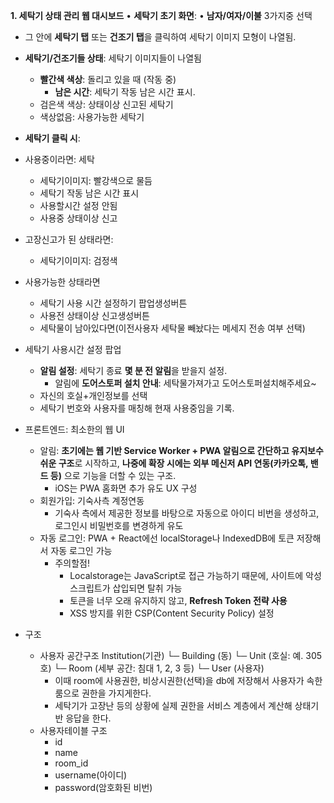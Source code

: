 



**1. 세탁기 상태 관리 웹 대시보드**
• **세탁기 초기 화면**:
• **남자/여자/이불** 3가지중 선택
- 그 안에 **세탁기 탭** 또는 **건조기 탭**을 클릭하여 세탁기 이미지 모형이 나열됨.

-  **세탁기/건조기들 상태**: 세탁기 이미지들이 나열됨
	-  **빨간색 색상**: 돌리고 있을 때 (작동 중)
		- **남은 시간**: 세탁기 작동 남은 시간 표시.
	- 검은색 색상: 상태이상 신고된 세탁기
	- 색상없음: 사용가능한 세탁기

- **세탁기 클릭 시**: 
- 사용중이라면: 세탁
	- 세탁기이미지: 빨강색으로 물듬
	- 세탁기 작동 남은 시간 표시
	- 사용할시간 설정 안됨
	- 사용중 상태이상 신고
- 고장신고가 된 상태라면:
	- 세탁기이미지: 검정색
- 사용가능한 상태라면
	- 세탁기 사용 시간 설정하기 팝업생성버튼
	- 사용전 상태이상 신고생성버튼
	- 세탁물이 남아있다면(이전사용자 세탁물 빼놨다는 메세지 전송 여부 선택)
- 세탁기 사용시간 설정 팝업
	- **알림 설정**: 세탁기 종료 **몇 분 전 알림**을 받을지 설정.
		- 알림에 **도어스토퍼 설치 안내**: 세탁물가져가고 도어스토퍼설치해주세요~
	- 자신의 호실+개인정보를 선택
	- 세탁기 번호와 사용자를 매칭해 현재 사용중임을 기록.

- 프론트엔드: 최소한의 웹 UI
	- 알림: **초기에는 웹 기반 Service Worker + PWA 알림으로 간단하고 유지보수 쉬운 구조**로 시작하고, **나중에 확장 시에는 외부 메신저 API 연동(카카오톡, 밴드 등)** 으로 기능을 더할 수 있는 구조.
		- iOS는 PWA 홈화면 추가 유도 UX 구성
	- 회원가입: 기숙사측 계정연동
		- 기숙사 측에서 제공한 정보를 바탕으로 자동으로 아이디 비번을 생성하고, 로그인시 비밀번호를 변경하게 유도
	- 자동 로그인:  PWA + React에선 localStorage나 IndexedDB에 토큰 저장해서 자동 로그인 가능
		- 주의할점!
			- Localstorage는  JavaScript로 접근 가능하기 때문에, 사이트에 악성 스크립트가 삽입되면 탈취 가능
			- 토큰을 너무 오래 유지하지 않고, **Refresh Token 전략 사용**
			- XSS 방지를 위한 CSP(Content Security Policy) 설정

- 구조
	- 사용자 공간구조
		Institution(기관)
		 └─ Building (동)
		     └─ Unit (호실: 예. 305호)
		         └─ Room (세부 공간: 침대 1, 2, 3 등)
		             └─ User (사용자)
		- 이때 room에 사용권한, 비상시권한(선택)을 db에 저장해서 사용자가 속한 룸으로 권한을 가지게한다.
		- 세탁기가 고장난 등의 상황에 실제 권한을 서비스 계층에서 계산해 상태기반 응답을 한다.
	- 사용자테이블 구조
		- id
		- name
		- room_id
		- username(아이디)
		- password(암호화된 비번)

